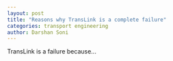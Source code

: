 ```yaml
---
layout: post
title: "Reasons why TransLink is a complete failure"
categories: transport engineering
author: Darshan Soni
---
```


TransLink is a failure because...
